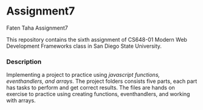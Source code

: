 # Assignment7
 Faten Taha Assignment7

 This repository contains the sixth assignment of CS648-01 Modern Web Development Frameworks class in San Diego State University.

 ### **Description**
 Implementing a project to practice using  _javascript functions, eventhandlers, and arrays_. The project folders consists five parts, each part has tasks to perform and get correct results. The files are hands on exercise to practice using creating functions, eventhandlers, and working with arrays.


